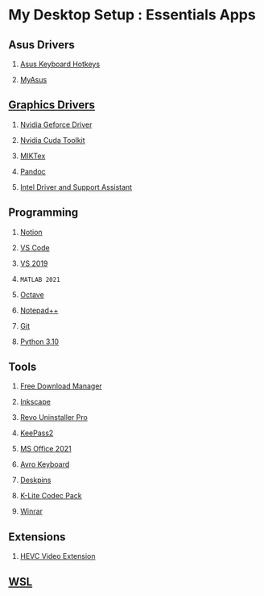 # My Desktop Setup : Essentials Apps
## Asus Drivers
01. <a href="https://apps.microsoft.com/store/detail/asus-keyboard-hotkeys/9PK20DG5FB6B?hl=en-us&gl=US#:~:text=ASUS%20Keyboard%20Hotkeys%2C%20used%20together,current%20status%20of%20the%20hotkeys."> Asus Keyboard Hotkeys</a>

02. <a href="https://apps.microsoft.com/store/detail/myasus/9N7R5S6B0ZZH?hl=en-us&gl=US">MyAsus</a>

## <a href="https://github.com/aiimranh/windows-tweakz/blob/main/jupyter-notebook/NvidiaCudaGPUSupport.md">Graphics Drivers</a>

01. <a href="https://www.nvidia.com/en-us/geforce/drivers/">Nvidia Geforce Driver</a>

02. <a href="https://developer.nvidia.com/cuda-downloads">Nvidia Cuda Toolkit</a>

03. <a href="https://miktex.org/">MIKTex</a>

04. <a href="https://pandoc.org/index.html">Pandoc</a>

05. <a href="https://www.intel.com/content/www/us/en/support/intel-driver-support-assistant.html">Intel Driver and Support Assistant</a>

## Programming
01. <a href="https://www.notion.so/">Notion</a>

02. <a href="https://code.visualstudio.com/">VS Code</a>

03. <a href="https://visualstudio.microsoft.com/">VS 2019</a>

04. `MATLAB 2021`

05. <a href="https://www.gnu.org/software/octave/index">Octave</a>

06. <a href="https://notepad-plus-plus.org/downloads/">Notepad++</a>

07. <a href="https://git-scm.com/">Git</a>

08. <a href="https://www.python.org/">Python 3.10</a>

## Tools
01. <a href="https://www.freedownloadmanager.org/">Free Download Manager</a>

02. <a href="https://inkscape.org/">Inkscape</a>

03. <a href="https://www.revouninstaller.com/">Revo Uninstaller Pro</a>

04. <a href="https://keepass.info/download.html">KeePass2</a>

05. <a href="https://config.office.com">MS Office 2021</a>

06. <a href="https://www.omicronlab.com/avro-keyboard.html">Avro Keyboard</a>

07. <a href="https://efotinis.neocities.org/deskpins/">Deskpins</a>

08. <a href="https://www.codecguide.com/">K-Lite Codec Pack</a>

09. <a href="https://www.win-rar.com/start.html?&L=0">Winrar</a>

## Extensions
01. <a href="https://apps.microsoft.com/store/detail/hevc-video-extensions-from-device-manufacturer/9N4WGH0Z6VHQ?hl=en-us&gl=US">HEVC Video Extension</a>

## <a href="https://docs.microsoft.com/en-us/windows/wsl/about">WSL</a>
